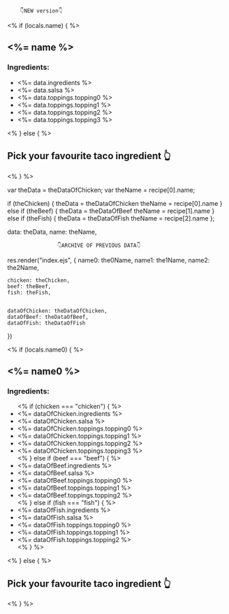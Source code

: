  
 
 
        👇NEW version👇


<!-- THIS ONE IS FOR INDEX.EJS-->
<% if (locals.name) { %>
      <h2> <%= name %></h2>
      <h3>Ingredients:</h3>
      <ul id="ingredientsList">
        <li> <%= data.ingredients %></li>
        <li> <%= data.salsa %></li>
        <li> <%= data.toppings.topping0 %></li>
        <li> <%= data.toppings.topping1 %></li>
        <li> <%= data.toppings.topping2 %></li>
        <li> <%= data.toppings.topping3 %></li>
      </ul>
    <% } else { %>
      <h2>Pick your favourite taco ingredient 👆</h2>
    <% } %>  



<!-- THIS ONE IS ON TOP OF APP.POST-->
var theData = theDataOfChicken;
var theName = recipe[0].name;

<!-- THIS ONE IS INSIDE APP.POST(right after req.body) -->
if (theChicken) {
    theData = theDataOfChicken
    theName = recipe[0].name
  } else if (theBeef) {
    theData = theDataOfBeef
    theName = recipe[1].name
  } else if (theFish) {
    theData = theDataOfFish
    theName = recipe[2].name
  };

<!-- THIS ONE IS INSIDE RES.RENDER (IN APP.POST), RENDERED AS AN OUTPUT TO AN EJS TEMPLATE-->
data: theData,
name: theName,



                    👇ARCHIVE OF PREVIOUS DATA👇

<!-- INSIDE THE APP.POST -->
res.render("index.ejs", {
    name0: the0Name,
    name1: the1Name,
    name2: the2Name,

    chicken: theChicken,
    beef: theBeef,
    fish: theFish,
    

    dataOfChicken: theDataOfChicken,
    dataOfBeef: theDataOfBeef,
    dataOfFish: theDataOfFish
  })

  <!-- INSIDE AN INDEX.EJS FILE-->
<% if (locals.name0) { %>
      <h2> <%= name0 %></h2>
      <h3>Ingredients:</h3>
      <ul id="ingredientsList">
        <% if (chicken === "chicken") { %>
          <li> <%= dataOfChicken.ingredients %></li>
          <li> <%= dataOfChicken.salsa %></li>
          <li> <%= dataOfChicken.toppings.topping0 %></li>
          <li> <%= dataOfChicken.toppings.topping1 %></li>
          <li> <%= dataOfChicken.toppings.topping2 %></li>
          <li> <%= dataOfChicken.toppings.topping3 %></li>
          <% } else if (beef === "beef") { %>
            <li> <%= dataOfBeef.ingredients %></li>
            <li> <%= dataOfBeef.salsa %></li>
            <li> <%= dataOfBeef.toppings.topping0 %></li>
            <li> <%= dataOfBeef.toppings.topping1 %></li>
            <li> <%= dataOfBeef.toppings.topping2 %></li>
            <% } else if (fish === "fish") { %>
              <li> <%= dataOfFish.ingredients %></li>
              <li> <%= dataOfFish.salsa %></li>
              <li> <%= dataOfFish.toppings.topping0 %></li>
              <li> <%= dataOfFish.toppings.topping1 %></li>
              <li> <%= dataOfFish.toppings.topping2 %></li>
            <% } %>  
      </ul>
    <% } else { %>
      <h2>Pick your favourite taco ingredient 👆</h2>
    <% } %>